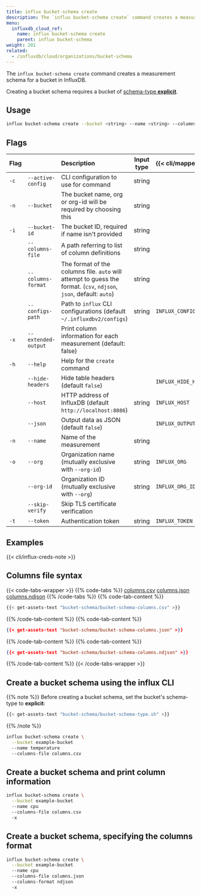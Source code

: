 ```yaml
---
title: influx bucket-schema create
description: The `influx bucket-schema create` command creates a measurement schema for a bucket in InfluxDB.
menu:
  influxdb_cloud_ref:
    name: influx bucket-schema create
    parent: influx bucket-schema
weight: 201
related:
  - /influxdb/cloud/organizations/bucket-schema
---
```


The `influx bucket-schema create` command creates a measurement schema for a bucket in InfluxDB.

Creating a bucket schema requires a bucket of [schema-type **explicit**](influxdb/cloud/reference/cli/influx/bucket/create/#create-a-bucket-for-an-explicit-measurement-schema).

## Usage

```sh
influx bucket-schema create --bucket <string> --name <string> --columns-file <path> [flags]
```

## Flags

| Flag |                          | Description                                                           | Input type | {{< cli/mapped >}}    |
| :--- | :----------------------- | :-------------------------------------------------------------------- | :--------: | :-------------------- |
| `-c` | `--active-config`        | CLI configuration to use for command                                  |   string   |                       |
| `-n` | `--bucket`               | The bucket name, org or org-id will be required by choosing this      |   string   |                       |
| `-i` | `--bucket-id`            | The bucket ID, required if name isn't provided                        |   string   |
|      | `--columns-file`         | A path referring to list of column definitions                        |   string   |                       |
|      | `--columns-format`       | The format of the columns file. `auto` will attempt to guess the format. (`csv`, `ndjson`, `json`, default: `auto`) | string | |             |
|      | `--configs-path`         | Path to `influx` CLI configurations (default `~/.influxdbv2/configs`) |   string   | `INFLUX_CONFIGS_PATH` |
| `-x` | `--extended-output`      | Print column information for each measurement (default: false)        |            |                       |
| `-h` | `--help`                 | Help for the `create` command                                         |            |                       |
|      | `--hide-headers`         | Hide table headers (default `false`)                                  |            | `INFLUX_HIDE_HEADERS` |
|      | `--host`                 | HTTP address of InfluxDB (default `http://localhost:8086`)            |   string   | `INFLUX_HOST`         |
|      | `--json`                 | Output data as JSON (default `false`)                                 |            | `INFLUX_OUTPUT_JSON`  |
| `-n` | `--name`                 | Name of the measurement                                               |   string   |                       |
| `-o` | `--org`                  | Organization name (mutually exclusive with `--org-id`)                |   string   | `INFLUX_ORG`          |
|      | `--org-id`               | Organization ID (mutually exclusive with `--org`)                     |   string   | `INFLUX_ORG_ID`       |
|      | `--skip-verify`          | Skip TLS certificate verification                                     |            |                       |
| `-t` | `--token`                | Authentication token                                                  |   string   | `INFLUX_TOKEN`        |


## Examples

{{< cli/influx-creds-note >}}

## Columns file syntax

{{< code-tabs-wrapper >}}
{{% code-tabs %}}
[columns.csv](#)
[columns.json](#)
[columns.ndjson](#)
{{% /code-tabs %}}
{{% code-tab-content %}}
```sh
{{< get-assets-text "bucket-schema/bucket-schema-columns.csv" >}}
```
{{% /code-tab-content %}}
{{% code-tab-content %}}
```json
{{< get-assets-text "bucket-schema/bucket-schema-columns.json" >}}
```
{{% /code-tab-content %}}
{{% code-tab-content %}}
```json
{{< get-assets-text "bucket-schema/bucket-schema-columns.ndjson" >}}
```
{{% /code-tab-content %}}
{{< /code-tabs-wrapper >}}

## Create a bucket schema using the influx CLI

{{% note %}}
  Before creating a bucket schema, set the bucket's schema-type to **explicit**:

  ```sh
  {{< get-assets-text "bucket-schema/bucket-schema-type.sh" >}}
  ```
{{% /note %}}

```sh
influx bucket-schema create \
  --bucket example-bucket
  --name temperature
  --columns-file columns.csv
```

## Create a bucket schema and print column information
```sh
influx bucket-schema create \
  --bucket example-bucket
  --name cpu
  --columns-file columns.csv
  -x
```

## Create a bucket schema, specifying the columns format
```sh
influx bucket-schema create \
  --bucket example-bucket
  --name cpu
  --columns-file columns.json
  --columns-format ndjson
  -x
```
